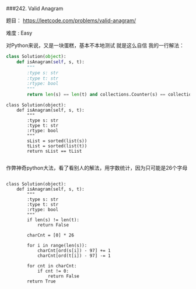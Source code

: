 ###242. Valid Anagram

题目： 
<https://leetcode.com/problems/valid-anagram/>


难度 : Easy


对Python来说，又是一块蛋糕，基本不本地测试
就是这么自信
我的一行解法：
```python
class Solution(object):
    def isAnagram(self, s, t):
        """
        :type s: str
        :type t: str
        :rtype: bool
        """
        return len(s) == len(t) and collections.Counter(s) == collections.Counter(t)
```

```
class Solution(object):
    def isAnagram(self, s, t):
        """
        :type s: str
        :type t: str
        :rtype: bool
        """
        sList = sorted(list(s))
        tList = sorted(list(t))
        return sList == tList
            
```


作弊神奇python大法，看了看别人的解法，用字数统计，因为只可能是26个字母


```

class Solution(object):
    def isAnagram(self, s, t):
        """
        :type s: str
        :type t: str
        :rtype: bool
        """
        if len(s) != len(t):
            return False
        
        charCnt = [0] * 26
        
        for i in range(len(s)):
            charCnt[ord(s[i]) - 97] += 1
            charCnt[ord(t[i]) - 97] -= 1 
        
        for cnt in charCnt:
        	if cnt != 0:
        		return False
        return True
```
